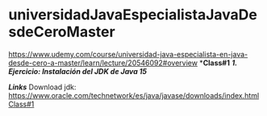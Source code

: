 # universidadJavaEspecialistaJavaDesdeCeroMaster
https://www.udemy.com/course/universidad-java-especialista-en-java-desde-cero-a-master/learn/lecture/20546092#overview
***Class#1**
    ***1. Ejercicio: Instalación del JDK de Java 15***




    
***Links***
    Download jdk:
        https://www.oracle.com/technetwork/es/java/javase/downloads/index.htmlClass#1
